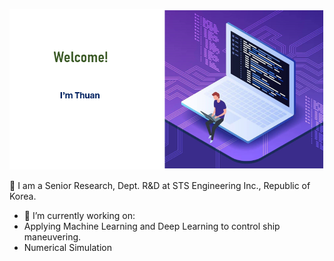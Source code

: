 <!-- ### Hi there 👋  -->
![](ava2.PNG)

👯 I am a Senior Research, Dept. R&D at STS Engineering Inc., Republic of Korea.


- 🔭 I’m currently working on:
- Applying Machine Learning and Deep
  Learning to control ship maneuvering.
- Numerical Simulation
